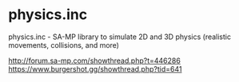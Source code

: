 # physics.inc
physics.inc - SA-MP library to simulate 2D and 3D physics (realistic movements, collisions, and more)

http://forum.sa-mp.com/showthread.php?t=446286
https://www.burgershot.gg/showthread.php?tid=641
